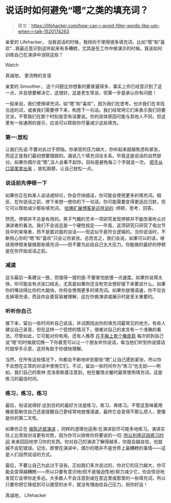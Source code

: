 # 说话时如何避免“嗯”之类的填充词？

> 原文：<https://lifehacker.com/how-can-i-avoid-filler-words-like-um-when-i-talk-1520174263>

亲爱的 Lifehacker，
当我说话的时候，我倾向于使用很多填充词，比如“嗯”和“喜欢”...我最近意识到这听起来有多糟糕，尤其是在工作中做演示的时候。我该如何训练自己在演讲中消除这些？

Watch

真诚地，
更流畅的言语

亲爱的 Smoother，
这个问题比你想象的要普遍得多，事实上你已经意识到了这一点，并且想要解决它，这很好。这是老生常谈，但第一步是承认你有问题！

一般来说，我们使用填充词，如“嗯”和“喜欢”，因为我们在思考。也许我们在寻找合适的词，或者我们需要停下来，构思下一句话。我们经常用它们来表示我们将要交谈，不管我们在那个时刻是否有话要说。你的具体原因可能与其他人不同，但这里有一些通用的提示，应该可以帮助你尽量减少这些填充。

### 第一:放松

让我们先说:不要对此过于烦恼。你承受的压力越大，你听起来就越焦虑和紧张，而这正是我们最初想要摆脱的。漏说几个填充词没关系。毕竟这是说话的自然部分。如果你偶尔说“嗯”,没人会看不起你。目标是避免每三个字就说一次。 [把手从口袋里拿出来](https://lifehacker.com/take-your-hands-out-of-your-pockets-to-cut-ums-and-uhs-5918665) ，放松肩膀，让自己放松一点。

### 说话前先停顿一下

如果你正在和某人谈话或辩论，你会尽快插话，你可能会使用更多的填充词。相反，在你说话之前，停下来想一想你的下一句话。你可能需要变得更适应沉默，但它可以帮助减少那些填充词。 [哈佛扩展博客是这样说的](http://www.extension.harvard.edu/hub/blog/extension-blog/tips-public-speaking-eliminating-dreaded-um) :停顿，思考，回答。

然而，停顿并不总是有用的。男子气概的艺术一项研究发现停顿并不能改善听众对演讲者的看法。我们不会说这是一个硬性规定——毕竟，这项研究只研究了电台节目中的来电者，而不是面对面的谈话——但这似乎是符合逻辑的。当你说话时，不断担心你的“嗯”和“喜欢”只会让你紧张。总而言之，我们会说，如果可以的话，继续用停顿来替换那些填充词——但不要为此给自己太大压力。你能做的最好的停顿是在你开始说话之前。

### 减速

这与最后一条建议一致，但值得一提的是:不要害怕放慢一点速度。如果你说得太快，你可能会有点张口结舌，尤其是如果你还没有完全想好接下来要说什么。如果你的嘴动得比你的大脑快，你将会使用更多的填充词。如果你放慢语速，你不仅会去掉填充语，而且你会更容易被理解，这在你做演讲或展示时是至关重要的。

### 听听你自己

接下来，留出一些时间听自己说话，并试图找出你的填充词最常见的地方。有些人建议自己录音，但在这样一个受控的情况下，很难对自己的发言有一个准确的看法。尽管如此，它可能对你有用。还有人推荐 [在手腕上套个橡皮筋](https://lifehacker.com/keep-track-of-your-ums-and-ahs-to-improve-your-ever-5986167) 每次抓到自己说“嗯”的时候就切换一下你甚至可以让一个朋友听你说话，每当他们听到你说错话时就举手示意，这将有助于你很快理解。

当然，在所有这些情况下，你都会不断地听到那些“嗯”,让自己感到紧张，所以你不会想在正常的对话中使用它们。不过，留出一些时间作为“练习”也无妨——例如，我们自己的索林·克洛索斯基注意到，他在餐馆点餐时最常使用填充词，这是练习的最佳时间。

### 练习，练习，练习

最后，俗话说得好:达到目的的最好方法是练习，练习，再练习。不管这意味着用橡皮筋勒住自己还是提醒自己更经常地放慢语速，最终它会变得不那么烦人，更像是你的第二天性。

如果你正在 [做陈述或演讲](https://lifehacker.com/how-i-beat-my-fear-of-public-speaking-1114892182) ，同样的道理也适用:在演讲前尽可能多地练习。演讲实际上比常规对话更有优势，因为你可以排练你将要说的一切: [所以利用这段练习时间](http://lifehacker.com/how-can-i-become-more-comfortable-when-speaking-in-publ-597687387) 来来回回地学习你的东西。你对自己的演讲了解得越多，你就会越自信，也就越不会犯错误。记住，即使在演讲中，偶尔的嗯并不是世界上最糟糕的事情——这是人们自然说话的方式。

最后，不要让自己为此过于沮丧。正如我们多次说过的，你对它的压力越大，你可能会变得越糟糕——所以只要有意识地(但不是强迫性地)努力减少它，你会惊讶地发现它会带你走多远。大多数人不会注意到或在意这里或那里的一些填充词，所以只要你把它降低到可以接受的水平，就没有理由给自己压力。祝你好运！

真诚地，
Lifehacker
